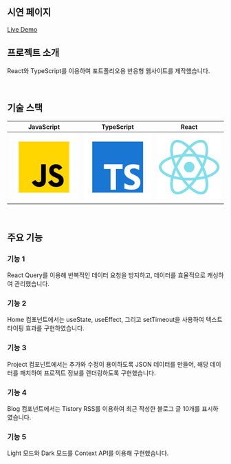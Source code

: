 ## 시연 페이지
[Live Demo](https://portfolio-hyuns-projects-836af3ba.vercel.app/)

## 프로젝트 소개
<p>
    React와 TypeScript를 이용하여 포트폴리오용 반응형 웹사이트를 제작했습니다.
</p>

<br>

## 기술 스택

| JavaScript | TypeScript |  React   |
| :--------: | :--------: | :------: |
|   ![js]    |   ![ts]    | ![react] |

<br>

## 주요 기능

### 기능 1
<p>React Query를 이용해 반복적인 데이터 요청을 방지하고, 데이터를 효율적으로 캐싱하여 관리했습니다.</p>

### 기능 2
<p>Home 컴포넌트에서는 useState, useEffect, 그리고 setTimeout을 사용하여 텍스트 타이핑 효과를 구현하였습니다.</p>

### 기능 3
<p>Project 컴포넌트에서는 추가와 수정이 용이하도록 JSON 데이터를 만들어, 해당 데이터를 패치하여 프로젝트 정보를 렌더링하도록 구현했습니다.</p>

### 기능 4
<p>Blog 컴포넌트에서는 Tistory RSS를 이용하여 최근 작성한 블로그 글 10개를 표시하였습니다.</p>

### 기능 5
<p>Light 모드와 Dark 모드를 Context API를 이용해 구현했습니다.</p>


<br>

<!-- Stack Icon Refernces -->

[js]: /stacks/javascript.svg
[ts]: /stacks/typescript.svg
[react]: /stacks/react.svg
